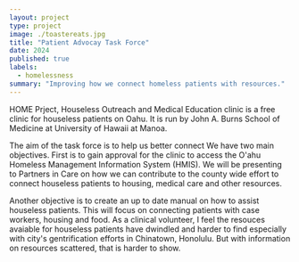 ```yaml
---
layout: project
type: project
image: ./toastereats.jpg
title: "Patient Advocay Task Force"
date: 2024
published: true
labels:
  - homelessness
summary: "Improving how we connect homeless patients with resources."
---
```


<div class="text-center p-4">
 
</div>
HOME Prject, Houseless Outreach and Medical Education clinic is a free clinic for houseless patients on Oahu. It is run by John A. Burns School of Medicine at University of Hawaii at Manoa. 

The aim of the task force is to help us better connect We have two main objectives. First is to gain approval for the clinic to access the O'ahu Homeless Management Information System (HMIS). We will be presenting to Partners in Care on how we can contribute to the county wide effort to connect houseless patients to housing, medical care and other resources. 

Another objective is to create an up to date manual on how to assist houseless patients. This will focus on connecting patients with case workers, housing and food. As a clinical volunteer, I feel the resouces avaiable for houseless patients have dwindled and harder to find especially with city's gentrification efforts in Chinatown, Honolulu. But with information on resources scattered, that is harder to show. 
